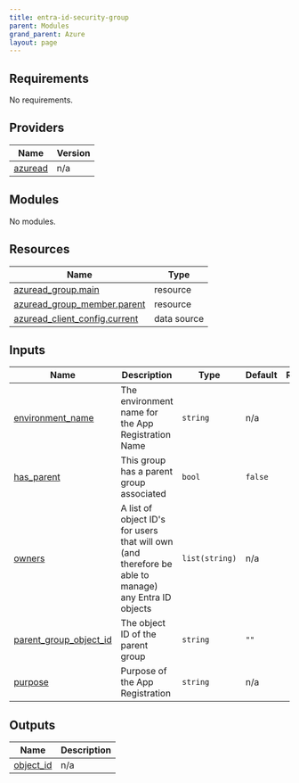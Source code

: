 ```yaml
---
title: entra-id-security-group
parent: Modules
grand_parent: Azure
layout: page
---
```


<!-- BEGIN_TF_DOCS -->

## Requirements

No requirements.

## Providers

| Name | Version |
|------|---------|
| <a name="provider_azuread"></a> [azuread](#provider\_azuread) | n/a |

## Modules

No modules.

## Resources

| Name | Type |
|------|------|
| [azuread_group.main](https://registry.terraform.io/providers/hashicorp/azuread/latest/docs/resources/group) | resource |
| [azuread_group_member.parent](https://registry.terraform.io/providers/hashicorp/azuread/latest/docs/resources/group_member) | resource |
| [azuread_client_config.current](https://registry.terraform.io/providers/hashicorp/azuread/latest/docs/data-sources/client_config) | data source |

## Inputs

| Name | Description | Type | Default | Required |
|------|-------------|------|---------|:--------:|
| <a name="input_environment_name"></a> [environment\_name](#input\_environment\_name) | The environment name for the App Registration Name | `string` | n/a | yes |
| <a name="input_has_parent"></a> [has\_parent](#input\_has\_parent) | This group has a parent group associated | `bool` | `false` | no |
| <a name="input_owners"></a> [owners](#input\_owners) | A list of object ID's for users that will own (and therefore be able to manage) any Entra ID objects | `list(string)` | n/a | yes |
| <a name="input_parent_group_object_id"></a> [parent\_group\_object\_id](#input\_parent\_group\_object\_id) | The object ID of the parent group | `string` | `""` | no |
| <a name="input_purpose"></a> [purpose](#input\_purpose) | Purpose of the App Registration | `string` | n/a | yes |

## Outputs

| Name | Description |
|------|-------------|
| <a name="output_object_id"></a> [object\_id](#output\_object\_id) | n/a |

<!-- END_TF_DOCS -->